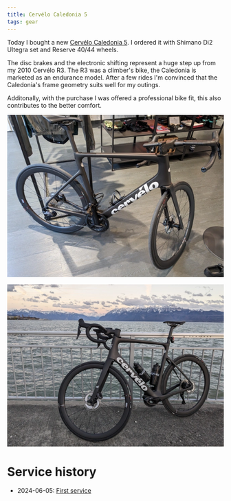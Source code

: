 ```yaml
---
title: Cervélo Caledonia 5
tags: gear
---
```


Today I bought a new [Cervélo Caledonia 5](https://www.cervelo.com/en-CH/bikes/caledonia-5).  I ordered it with Shimano Di2 Ultegra set and Reserve 40/44 wheels.

The disc brakes and the electronic shifting represent a huge step up from my 2010 Cervélo R3.  The R3 was a climber's bike, the Caledonia is marketed as an endurance model.  After a few rides I'm convinced that the Caledonia's frame geometry suits well for my outings.

Additonally, with the purchase I was offered a professional bike fit, this also contributes to the better comfort.

![Image1](/images//cervelo-caledonia5-1.webp)

![Image2](/images//cervelo-caledonia5-2.webp)


# Service history

* 2024-06-05: [First service]({filename}2024-06-05-Cervelo-service.md)
